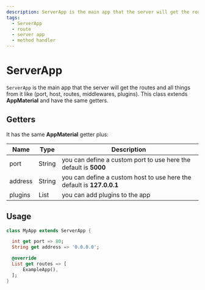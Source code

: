 ```yaml
---
description: ServerApp is the main app that the server will get the routes and all things from it like (port, host, routes, middlewares, plugins)
tags:
  - ServerApp
  - route
  - server app
  - method handler
---
```


# ServerApp

`ServerApp` is the main app that the server will get the routes and all things from it like (port, host, routes, middlewares, plugins).
This class extends __AppMaterial__ and have the same getters.

## Getters

It has the same __AppMaterial__ getter plus:

| Name    | Type   | Description                                                           |
| ------- | ------ | --------------------------------------------------------------------- |
| port    | String | you can define a custom port to use here the default is __5000__      |
| address | String | you can define a custom host to use here the default is __127.0.0.1__ |
| plugins | List   | you can add plugins to the app                                        |

## Usage

```dart
class MyApp extends ServerApp {

  int get port => 80;
  String get address => '0.0.0.0';

  @override
  List get routes => [
      ExampleApp(),
  ];
}
```